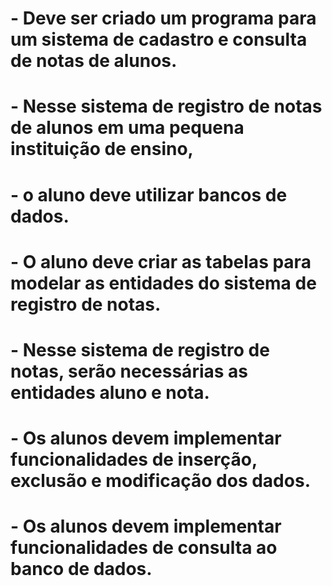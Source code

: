 # - Deve ser criado um programa para um sistema de cadastro e consulta de notas de alunos.
# - Nesse sistema de registro de notas de alunos em uma pequena instituição de ensino,
# - o aluno deve utilizar bancos de dados.
# - O aluno deve criar as tabelas para modelar as entidades do sistema de registro de notas.
# - Nesse sistema de registro de notas, serão necessárias as entidades aluno e nota.
# - Os alunos devem implementar funcionalidades de inserção, exclusão e modificação dos dados.
# - Os alunos devem implementar funcionalidades de consulta ao banco de dados.